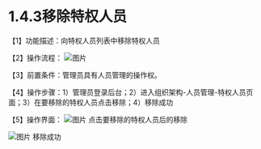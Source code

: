 # 1.4.3移除特权人员

【1】功能描述：向特权人员列表中移除特权人员

【2】操作流程：
![图片](~@img/1/1.4.3_p1.png)

【3】前置条件：管理员具有人员管理的操作权。

【4】操作步骤：1）管理员登录后台；2）进入组织架构-人员管理-特权人员页面；3）在要移除的特权人员点击移除；4）移除成功

【5】操作界面：
![图片](~@img/1/1.4.3_p2.png)
点击要移除的特权人员后的移除

![图片](~@img/1/1.4.3_p3.png)
移除成功